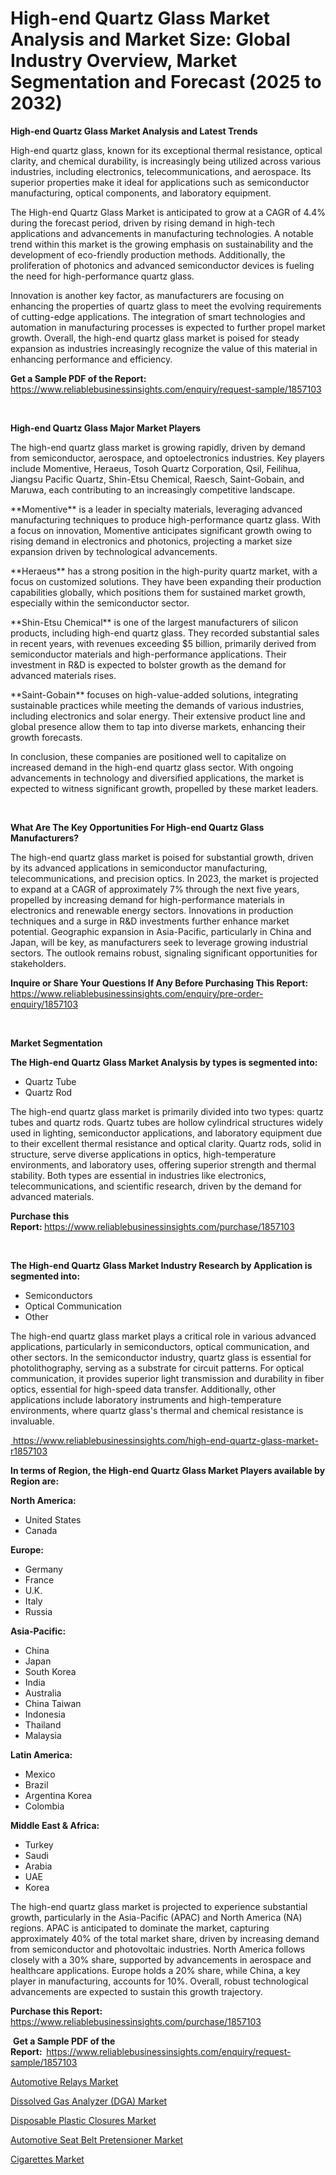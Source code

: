 <p><h1>High-end Quartz Glass Market Analysis and Market Size: Global Industry Overview, Market Segmentation and Forecast (2025 to 2032)</h1></p><p><strong>High-end Quartz Glass Market Analysis and Latest Trends</strong></p>
<p><p>High-end quartz glass, known for its exceptional thermal resistance, optical clarity, and chemical durability, is increasingly being utilized across various industries, including electronics, telecommunications, and aerospace. Its superior properties make it ideal for applications such as semiconductor manufacturing, optical components, and laboratory equipment.</p><p>The High-end Quartz Glass Market is anticipated to grow at a CAGR of 4.4% during the forecast period, driven by rising demand in high-tech applications and advancements in manufacturing technologies. A notable trend within this market is the growing emphasis on sustainability and the development of eco-friendly production methods. Additionally, the proliferation of photonics and advanced semiconductor devices is fueling the need for high-performance quartz glass.</p><p>Innovation is another key factor, as manufacturers are focusing on enhancing the properties of quartz glass to meet the evolving requirements of cutting-edge applications. The integration of smart technologies and automation in manufacturing processes is expected to further propel market growth. Overall, the high-end quartz glass market is poised for steady expansion as industries increasingly recognize the value of this material in enhancing performance and efficiency.</p></p>
<p><strong>Get a Sample PDF of the Report:&nbsp;</strong> <a href="https://www.reliablebusinessinsights.com/enquiry/request-sample/1857103?utm_campaign=1674&utm_medium=2&utm_source=Github&utm_content=ia&utm_term=08012025&utm_id=high-end-quartz-glass">https://www.reliablebusinessinsights.com/enquiry/request-sample/1857103</a></p>
<p>&nbsp;</p>
<p><strong>High-end Quartz Glass Major Market Players</strong></p>
<p><p>The high-end quartz glass market is growing rapidly, driven by demand from semiconductor, aerospace, and optoelectronics industries. Key players include Momentive, Heraeus, Tosoh Quartz Corporation, Qsil, Feilihua, Jiangsu Pacific Quartz, Shin-Etsu Chemical, Raesch, Saint-Gobain, and Maruwa, each contributing to an increasingly competitive landscape.</p><p>**Momentive** is a leader in specialty materials, leveraging advanced manufacturing techniques to produce high-performance quartz glass. With a focus on innovation, Momentive anticipates significant growth owing to rising demand in electronics and photonics, projecting a market size expansion driven by technological advancements.</p><p>**Heraeus** has a strong position in the high-purity quartz market, with a focus on customized solutions. They have been expanding their production capabilities globally, which positions them for sustained market growth, especially within the semiconductor sector.</p><p>**Shin-Etsu Chemical** is one of the largest manufacturers of silicon products, including high-end quartz glass. They recorded substantial sales in recent years, with revenues exceeding $5 billion, primarily derived from semiconductor materials and high-performance applications. Their investment in R&D is expected to bolster growth as the demand for advanced materials rises.</p><p>**Saint-Gobain** focuses on high-value-added solutions, integrating sustainable practices while meeting the demands of various industries, including electronics and solar energy. Their extensive product line and global presence allow them to tap into diverse markets, enhancing their growth forecasts.</p><p>In conclusion, these companies are positioned well to capitalize on increased demand in the high-end quartz glass sector. With ongoing advancements in technology and diversified applications, the market is expected to witness significant growth, propelled by these market leaders.</p></p>
<p>&nbsp;</p>
<p><strong>What Are The Key Opportunities For High-end Quartz Glass Manufacturers?</strong></p>
<p><p>The high-end quartz glass market is poised for substantial growth, driven by its advanced applications in semiconductor manufacturing, telecommunications, and precision optics. In 2023, the market is projected to expand at a CAGR of approximately 7% through the next five years, propelled by increasing demand for high-performance materials in electronics and renewable energy sectors. Innovations in production techniques and a surge in R&D investments further enhance market potential. Geographic expansion in Asia-Pacific, particularly in China and Japan, will be key, as manufacturers seek to leverage growing industrial sectors. The outlook remains robust, signaling significant opportunities for stakeholders.</p></p>
<p><strong>Inquire or Share Your Questions If Any Before Purchasing This Report:</strong> <a href="https://www.reliablebusinessinsights.com/enquiry/pre-order-enquiry/1857103?utm_campaign=1674&utm_medium=2&utm_source=Github&utm_content=ia&utm_term=08012025&utm_id=high-end-quartz-glass">https://www.reliablebusinessinsights.com/enquiry/pre-order-enquiry/1857103</a></p>
<p>&nbsp;</p>
<p><strong>Market Segmentation</strong></p>
<p><strong>The High-end Quartz Glass Market Analysis by types is segmented into:</strong></p>
<p><ul><li>Quartz Tube</li><li>Quartz Rod</li></ul></p>
<p><p>The high-end quartz glass market is primarily divided into two types: quartz tubes and quartz rods. Quartz tubes are hollow cylindrical structures widely used in lighting, semiconductor applications, and laboratory equipment due to their excellent thermal resistance and optical clarity. Quartz rods, solid in structure, serve diverse applications in optics, high-temperature environments, and laboratory uses, offering superior strength and thermal stability. Both types are essential in industries like electronics, telecommunications, and scientific research, driven by the demand for advanced materials.</p></p>
<p><strong>Purchase this Report:&nbsp;</strong><a href="https://www.reliablebusinessinsights.com/purchase/1857103?utm_campaign=1674&utm_medium=2&utm_source=Github&utm_content=ia&utm_term=08012025&utm_id=high-end-quartz-glass">https://www.reliablebusinessinsights.com/purchase/1857103</a></p>
<p>&nbsp;</p>
<p><strong>The High-end Quartz Glass Market Industry Research by Application is segmented into:</strong></p>
<p><ul><li>Semiconductors</li><li>Optical Communication</li><li>Other</li></ul></p>
<p><p>The high-end quartz glass market plays a critical role in various advanced applications, particularly in semiconductors, optical communication, and other sectors. In the semiconductor industry, quartz glass is essential for photolithography, serving as a substrate for circuit patterns. For optical communication, it provides superior light transmission and durability in fiber optics, essential for high-speed data transfer. Additionally, other applications include laboratory instruments and high-temperature environments, where quartz glass's thermal and chemical resistance is invaluable.</p></p>
<p><a href="https://www.reliablebusinessinsights.com/high-end-quartz-glass-market-r1857103?utm_campaign=1674&utm_medium=2&utm_source=Github&utm_content=ia&utm_term=08012025&utm_id=high-end-quartz-glass">&nbsp;https://www.reliablebusinessinsights.com/high-end-quartz-glass-market-r1857103</a></p>
<p><strong>In terms of Region, the High-end Quartz Glass Market Players available by Region are:</strong></p>
<p>
    <p> <strong> North America: </strong>
        <ul>
            <li>United States</li>
            <li>Canada</li>
        </ul>
        </p> 
    <p> <strong> Europe: </strong>
        <ul>
            <li>Germany</li>
            <li>France</li>
            <li>U.K.</li>
            <li>Italy</li>
            <li>Russia</li>
        </ul>
        </p> 
    <p> <strong> Asia-Pacific: </strong>
        <ul>
            <li>China</li>
            <li>Japan</li>
            <li>South Korea</li>
            <li>India</li>
            <li>Australia</li>
            <li>China Taiwan</li>
            <li>Indonesia</li>
            <li>Thailand</li>
            <li>Malaysia</li>
        </ul>
        </p> 
    <p> <strong> Latin America: </strong>
        <ul>
            <li>Mexico</li>
            <li>Brazil</li>
            <li>Argentina Korea</li>
            <li>Colombia</li>
        </ul>
        </p> 
    <p> <strong> Middle East & Africa: </strong>
        <ul>
            <li>Turkey</li>
            <li>Saudi</li>
            <li>Arabia</li>
            <li>UAE</li>
            <li>Korea</li>
        </ul>
    </p>
    </p>
<p><p>The high-end quartz glass market is projected to experience substantial growth, particularly in the Asia-Pacific (APAC) and North America (NA) regions. APAC is anticipated to dominate the market, capturing approximately 40% of the total market share, driven by increasing demand from semiconductor and photovoltaic industries. North America follows closely with a 30% share, supported by advancements in aerospace and healthcare applications. Europe holds a 20% share, while China, a key player in manufacturing, accounts for 10%. Overall, robust technological advancements are expected to sustain this growth trajectory.</p></p>
<p><strong>Purchase this Report: </strong><a href="https://www.reliablebusinessinsights.com/purchase/1857103?utm_campaign=1674&utm_medium=2&utm_source=Github&utm_content=ia&utm_term=08012025&utm_id=high-end-quartz-glass">https://www.reliablebusinessinsights.com/purchase/1857103</a></p>
<p>&nbsp;<strong>Get a Sample PDF of the Report:&nbsp;&nbsp;</strong><a href="https://www.reliablebusinessinsights.com/enquiry/request-sample/1857103?utm_campaign=1674&utm_medium=2&utm_source=Github&utm_content=ia&utm_term=08012025&utm_id=high-end-quartz-glass">https://www.reliablebusinessinsights.com/enquiry/request-sample/1857103</a></p>
<p><strong></strong></p>
<p><p><a href="https://www.linkedin.com/pulse/automotive-relays-market-report-addressing-business-developments-a6gaf?utm_campaign=1674&utm_medium=2&utm_source=Github&utm_content=ia&utm_term=08012025&utm_id=high-end-quartz-glass">Automotive Relays Market</a></p><p><a href="https://www.linkedin.com/pulse/comprehensive-report-dissolved-gas-analyzer-dga-market-types-q2gyf?utm_campaign=1674&utm_medium=2&utm_source=Github&utm_content=ia&utm_term=08012025&utm_id=high-end-quartz-glass">Dissolved Gas Analyzer (DGA) Market</a></p><p><a href="https://github.com/mookiesville/Market-Research-Report-List-1/blob/main/disposable-plastic-closures-market.md?utm_campaign=1674&utm_medium=2&utm_source=Github&utm_content=ia&utm_term=08012025&utm_id=high-end-quartz-glass">Disposable Plastic Closures Market</a></p><p><a href="https://www.linkedin.com/pulse/automotive-seat-belt-pretensioner-market-research-report-r9zsc?utm_campaign=1674&utm_medium=2&utm_source=Github&utm_content=ia&utm_term=08012025&utm_id=high-end-quartz-glass">Automotive Seat Belt Pretensioner Market</a></p><p><a href="https://www.linkedin.com/pulse/comprehensive-cigarettes-market-report-2025-2032-7-cagr-industry-svuqf?utm_campaign=1674&utm_medium=2&utm_source=Github&utm_content=ia&utm_term=08012025&utm_id=high-end-quartz-glass">Cigarettes Market</a></p></p>